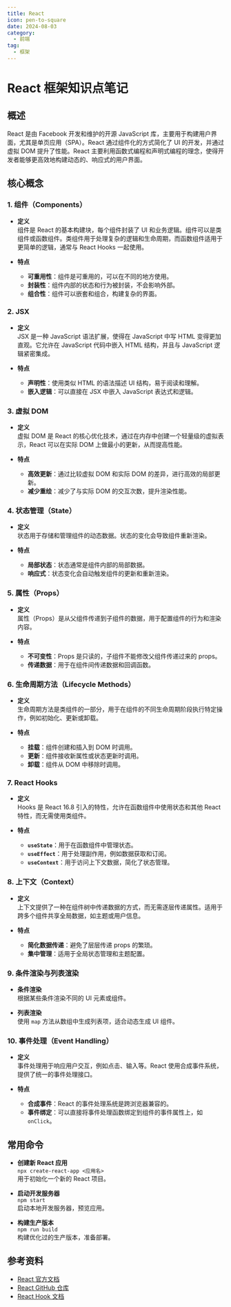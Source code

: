 ```yaml
---
title: React
icon: pen-to-square
date: 2024-08-03
category:
  - 前端
tag:
  - 框架
---
```


# React 框架知识点笔记

## 概述

React 是由 Facebook 开发和维护的开源 JavaScript 库，主要用于构建用户界面，尤其是单页应用（SPA）。React 通过组件化的方式简化了 UI 的开发，并通过虚拟 DOM 提升了性能。React 主要利用函数式编程和声明式编程的理念，使得开发者能够更高效地构建动态的、响应式的用户界面。

## 核心概念

### 1. 组件（Components）

- **定义**  
  组件是 React 的基本构建块，每个组件封装了 UI 和业务逻辑。组件可以是类组件或函数组件。类组件用于处理复杂的逻辑和生命周期，而函数组件适用于更简单的逻辑，通常与 React Hooks 一起使用。

- **特点**
  - **可重用性**：组件是可重用的，可以在不同的地方使用。
  - **封装性**：组件内部的状态和行为被封装，不会影响外部。
  - **组合性**：组件可以嵌套和组合，构建复杂的界面。

### 2. JSX

- **定义**  
  JSX 是一种 JavaScript 语法扩展，使得在 JavaScript 中写 HTML 变得更加直观。它允许在 JavaScript 代码中嵌入 HTML 结构，并且与 JavaScript 逻辑紧密集成。

- **特点**
  - **声明性**：使用类似 HTML 的语法描述 UI 结构，易于阅读和理解。
  - **嵌入逻辑**：可以直接在 JSX 中嵌入 JavaScript 表达式和逻辑。

### 3. 虚拟 DOM

- **定义**  
  虚拟 DOM 是 React 的核心优化技术，通过在内存中创建一个轻量级的虚拟表示，React 可以在实际 DOM 上做最小的更新，从而提高性能。

- **特点**
  - **高效更新**：通过比较虚拟 DOM 和实际 DOM 的差异，进行高效的局部更新。
  - **减少重绘**：减少了与实际 DOM 的交互次数，提升渲染性能。

### 4. 状态管理（State）

- **定义**  
  状态用于存储和管理组件的动态数据。状态的变化会导致组件重新渲染。

- **特点**
  - **局部状态**：状态通常是组件内部的局部数据。
  - **响应式**：状态变化会自动触发组件的更新和重新渲染。

### 5. 属性（Props）

- **定义**  
  属性（Props）是从父组件传递到子组件的数据，用于配置组件的行为和渲染内容。

- **特点**
  - **不可变性**：Props 是只读的，子组件不能修改父组件传递过来的 props。
  - **传递数据**：用于在组件间传递数据和回调函数。

### 6. 生命周期方法（Lifecycle Methods）

- **定义**  
  生命周期方法是类组件的一部分，用于在组件的不同生命周期阶段执行特定操作，例如初始化、更新或卸载。

- **特点**
  - **挂载**：组件创建和插入到 DOM 时调用。
  - **更新**：组件接收新属性或状态更新时调用。
  - **卸载**：组件从 DOM 中移除时调用。

### 7. React Hooks

- **定义**  
  Hooks 是 React 16.8 引入的特性，允许在函数组件中使用状态和其他 React 特性，而无需使用类组件。

- **特点**
  - **`useState`**：用于在函数组件中管理状态。
  - **`useEffect`**：用于处理副作用，例如数据获取和订阅。
  - **`useContext`**：用于访问上下文数据，简化了状态管理。

### 8. 上下文（Context）

- **定义**  
  上下文提供了一种在组件树中传递数据的方式，而无需逐层传递属性。适用于跨多个组件共享全局数据，如主题或用户信息。

- **特点**
  - **简化数据传递**：避免了层层传递 props 的繁琐。
  - **集中管理**：适用于全局状态管理和主题配置。

### 9. 条件渲染与列表渲染

- **条件渲染**  
  根据某些条件渲染不同的 UI 元素或组件。

- **列表渲染**  
  使用 `map` 方法从数组中生成列表项，适合动态生成 UI 组件。

### 10. 事件处理（Event Handling）

- **定义**  
  事件处理用于响应用户交互，例如点击、输入等。React 使用合成事件系统，提供了统一的事件处理接口。

- **特点**
  - **合成事件**：React 的事件处理系统是跨浏览器兼容的。
  - **事件绑定**：可以直接将事件处理函数绑定到组件的事件属性上，如 `onClick`。

## 常用命令

- **创建新 React 应用**  
  `npx create-react-app <应用名>`  
  用于初始化一个新的 React 项目。

- **启动开发服务器**  
  `npm start`  
  启动本地开发服务器，预览应用。

- **构建生产版本**  
  `npm run build`  
  构建优化过的生产版本，准备部署。

## 参考资料

- [React 官方文档](https://reactjs.org/docs/getting-started.html)
- [React GitHub 仓库](https://github.com/facebook/react)
- [React Hook 文档](https://reactjs.org/docs/hooks-intro.html)
